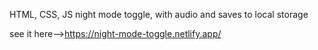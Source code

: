 HTML, CSS, JS night mode toggle, with audio and saves to local storage

see it here-->https://night-mode-toggle.netlify.app/

